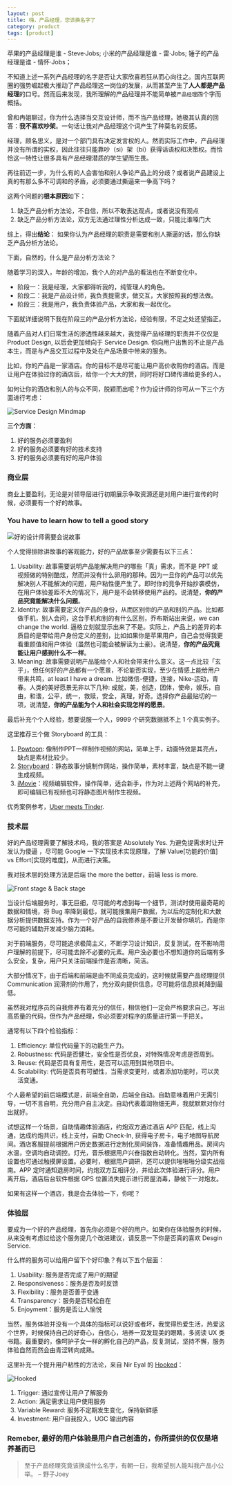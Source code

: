 ```yaml
---
layout: post
title: 嗨，产品经理，您该换名字了
category: product
tags: [product]
---
```


苹果的产品经理是谁 - Steve·Jobs;
小米的产品经理是谁 - 雷·Jobs; 
锤子的产品经理是谁 - 情怀·Jobs；

不知道上述一系列产品经理的名字是否让大家欣喜若狂从而心向往之。国内互联网圈的强势崛起极大推动了产品经理这一岗位的发展，从而甚至产生了**人人都是产品经理**的口号。然而后来发现，我所理解的产品经理并不能简单被`产品经理`四个字而概括。

曾和冉姐聊过，你为什么选择当交互设计师，而不当产品经理，她极其认真的回答：**我不喜欢吵架**。一句话让我对产品经理这个词产生了种莫名的反感。

经理，顾名思义，是对一个部门具有决定发言权的人。然而实际工作中，产品经理并没有所谓的实权，因此往往只能靠吵（si）架（bi）获得话语权和决策权。而恰恰这一特性让很多具有产品经理潜质的学生望而生畏。

再往前迈一步，为什么有的人会害怕和别人争论产品上的分歧？或者说产品建设上真的有那么多不可调和的矛盾，必须要通过撕逼来一争高下吗？

这两个问题的**根本原因**如下：

1. 缺乏产品分析方法论，不自信，所以不敢表达观点，或者说没有观点
2. 缺乏产品分析方法论，双方无法通过理性分析达成一致，只能比谁嗓门大

综上，得出**结论**：
如果你认为产品经理的职责是需要和别人撕逼的话，那么你缺乏产品分析方法论。

下面，自然的，什么是产品分析方法论？

随着学习的深入，年龄的增加，我个人的对产品的看法也在不断变化中。

- 阶段一：我是经理，大家都得听我的，纯管理人的角色。
- 阶段二：我是产品设计师，我负责提需求，做交互，大家按照我的想法做。
- 阶段三：我是用户，我负责体验产品，大家和我一起优化。

下面就详细说明下我在阶段三的产品分析方法论，经验有限，不足之处还望指正。

随着产品对人们日常生活的渗透性越来越大，我觉得产品经理的职责并不仅仅是 Product Design, 以后会更加倾向于 Service Design. 你向用户出售的不止是产品本生，而是与产品交互过程中及处在产品场景中带来的服务。

比如，你的产品是一家酒店。你的目标不是尽可能让用户高价收购你的酒店。而是让用户在体验过你的酒店后，给你一个大大的赞，同时将好口碑传递给更多的人。

如何让你的酒店和别人的与众不同，脱颖而出呢？作为设计师的你可从一下三个方面进行考虑：

![Service Design Mindmap](http://7xoj81.com1.z0.glb.clouddn.com/2016-02-05-01.png)

**三个方面**：

1. 好的服务必须要盈利
2. 好的服务必须要有好的技术支持
3. 好的服务必须要有好的用户体验

### 商业层

商业上要盈利，无论是对领导层进行初期展示争取资源还是对用户进行宣传的时候，必须要有一个好的故事。

### You have to learn how to tell a good story

![好的设计师需要会说故事](http://7xoj81.com1.z0.glb.clouddn.com/2016-02-05-02.png)

个人觉得排除讲故事的客观能力，好的产品故事至少需要有以下三点：

1. Usability: 故事需要说明产品能解决用户的哪些「真」需求，而不是 PPT 或 视频做的特别酷炫，然而并没有什么卵用的那种。因为一旦你的产品可以优先解决别人不能解决的问题，用户粘性便产生了。即时你的竞争开始抄袭模仿，在用户体验差距不大的情况下，用户是不会转移使用产品的。说清楚，**你的产品究竟能解决什么问题**。
2. Identity: 故事需要定义你产品的身份，从而区别你的产品和别的产品。比如都做手机，别人会问，这台手机和别的有什么区别，乔布斯站出来说，we can change the world. 逼格立刻就显示出来了不是。实际上，产品上的差异的本质目的是带给用户身份定义的差别，比如如果你是苹果用户，自己会觉得我更看重颜值和用户体验（虽然也可能会被解读为土豪）。说清楚，**你的产品究竟能让用户感到什么不一样**。
3. Meaning: 故事需要说明产品能给个人和社会带来什么意义。这一点比较「玄乎」，但任何好的产品都有一个愿景，不论能否实现，至少在情感上能给用户带来共鸣，at least I have a dream. 比如微信-便捷，连接，Nike-运动，青春。人类的美好愿景无非以下几种: 成就，美，创造，团体，使命，娱乐，自由，和谐，公平，统一，救赎，安全，真理，好奇。选择你产品最贴切的一项，说清楚，**你的产品能为个人和社会实现怎样的愿景**。

最后补充个个人经验，想要说服一个人，9999 个研究数据抵不上 1 个真实例子。

这里推荐三个做 Storyboard 的工具：

1. [Powtoon](http://www.powtoon.com/dashboard/templates/): 像制作PPT一样制作视频的网站，简单上手，动画特效是其亮点，缺点是素材比较少。
2. [Storyboard](https://www.storyboardthat.com/storyboard-creator)：静态故事分镜制作网站，操作简单，素材丰富，缺点是不能一键生成视频。
3. [iMovie](http://www.apple.com/mac/imovie/)：视频编辑软件，操作简单，适合新手，作为对上述两个网站的补充，即可编辑已有视频也可将静态图片制作生视频。

优秀案例参考，[Uber meets Tinder]([https://youtu.be/JohgwbpQuy8](https://youtu.be/JohgwbpQuy8)).

### 技术层

好的产品经理需要了解技术吗，我的答案是 Absolutely Yes. 为避免提需求时让开发认为傻逼 ，尽可能 Google 一下实现技术实现原理，了解 Value[功能的价值] vs Effort[实现的难度]，从而进行决策。

我对技术层的处理方法是后端 the more the better，前端 less is more.

![Front stage & Back stage](http://7xoj81.com1.z0.glb.clouddn.com/2016-02-05-03.png)

当设计后端服务时，事无巨细，尽可能的考虑到每一个细节，测试时使用最奇葩的数据和情境，将 Bug 率降到最低，就可能搜集用户数据，为以后的定制化和大数据分析提供数据支持。作为一个好产品的自我修养是不要让开发替你填坑，而是你尽可能的辅助开发减少脑力消耗。

对于前端服务，尽可能追求极简主义，不断学习设计知识，反复测试，在不影响用户理解的前提下，尽可能去除不必要的元素。用户没必要也不想知道你的后端有多么安全，复杂，用户只关注前端操作是否清晰，简洁。

大部分情况下，由于后端和前端是由不同成员完成的，这时候就需要产品经理提供 Communication 润滑剂的作用了，充分双向提供信息，尽可能将信息损耗降到最低。

虽然我对程序员的自我修养有着充分的信任，相信他们一定会严格要求自己，写出高质量的代码，但作为产品经理，你必须要对程序的质量进行第一手把关。

通常有以下四个检验指标：
1. Efficiency: 单位代码量下的功能生产力。
2. Robustness: 代码是否健壮，安全性是否优良，对特殊情况考虑是否周到。
3. Reuse: 代码是否具有复用性，是否可以运用到其他项目中。
4. Scalability: 代码是否具有可塑性，当需求变更时，或者添加功能时，可以灵活变通。

个人最希望的前后端模式是，前端全自助，后端全自动。自助意味着用户无需引导，一切不言自明，充分用户自主决定。自动代表着润物细无声，我就默默对你付出就好。

试想这样一个场景，自助情趣体验酒店，约炮双方通过酒店 APP 匹配，线上沟通，达成约炮共识，线上支付，自助 Check-In, 获得电子房卡，电子地图导航房间。酒店客服提前根据用户历史数据进行定制化房间装饰，准备情趣用品。房间内水温，空调均自动调控。灯光，音乐根据用户兴奋指数自动转化。当然，室内所有设置也可通过触摸屏设置。必要时，根据用户调研，还可以提供啪啪啪分级实战指南。APP 定时通知退房时间，约炮双方互相评分，并给此次体验进行评分。用户离开后，酒店后台软件根据 GPS 位置消失提示进行房屋消毒，静候下一对炮友。

如果有这样一个酒店，我是会去体验一下，你呢？

### 体验层

要成为一个好的产品经理，首先你必须是个好的用户。如果你在体验服务的时候，从来没有考虑过给这个服务提几个改进建议，请反思一下你是否真的喜欢 Desgin Service. 

什么样的服务可以给用户留下个好印象？有以下五个层面：

1. Usability: 服务是否完成了用户的期望
2. Responsiveness：服务是否及时反馈
3. Flexibility：服务是否善于变通
4. Transparency：服务是否轻松自在
5. Enjoyment：服务是否让人愉悦

当然，服务体验并没有一个具体的指标可以说好或者坏，我觉得热爱生活，热爱这个世界，时候保持自己的好奇心，自信心，培养一双发现美的眼睛，多阅读 UX 类书籍。最重要的，像呵护子女一样的孵化自己的产品，反复测试，坚持不懈，服务体验自然而然会由青涩转向成熟。

这里补充一个提升用户粘性的方法论，来自 Nir Eyal 的 [Hooked](http://www.amazon.com/Hooked-How-Build-Habit-Forming-Products-ebook/dp/B00HJ4A43S)：

![Hooked](http://7xoj81.com1.z0.glb.clouddn.com/2016-02-05-04.png)

1. Trigger: 通过宣传让用户了解服务
2. Action: 满足需求让用户使用服务
3. Variable Reward: 服务不定期发生变化，保持新鲜感
4. Investment: 用户自我投入，UGC 输出内容

### Remeber, 最好的用户体验是用户自己创造的，你所提供的仅仅是培养基而已

> 至于产品经理究竟该换成什么名字，有朝一日，我希望别人能叫我产品小公举。 – 野子Joey
